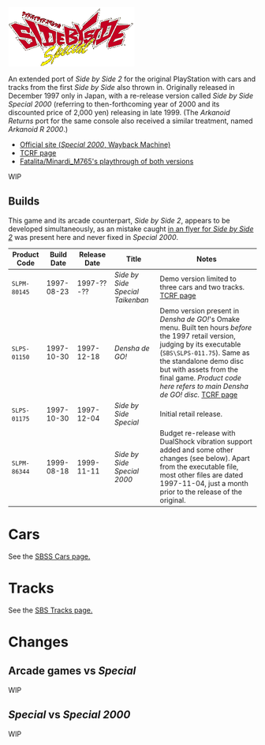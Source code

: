 ![Side by Side Special logo](/images/logos/sidebss.png)

An extended port of *Side by Side 2* for the original PlayStation with cars and tracks from the first *Side by Side* also thrown in. Originally released in December 1997 only in Japan, with a re-release version called *Side by Side Special 2000* (referring to then-forthcoming year of 2000 and its discounted price of 2,000 yen) releasing in late 1999. (The *Arkanoid Returns* port for the same console also received a similar treatment, named *Arkanoid R 2000*.)

- [Official site (*Special 2000*, Wayback Machine)](https://web.archive.org/web/20000127092507/http://www.taito.co.jp/d3/lineup_c/sbs2000.html)
- [TCRF page](https://tcrf.net/Side_by_Side_Special)
- [Fatalita/Minardi_M765's playthrough of both versions](https://www.youtube.com/playlist?list=PLVgzIufESq6S0ytaDzrzhwwrsxVGyWxVp)
  
WIP

## Builds

This game and its arcade counterpart, *Side by Side 2*, appears to be developed simultaneously, as an mistake caught [in an flyer for *Side by Side 2*](../../images/etc/sbs2_flyer.jpg) was present here and never fixed in *Special 2000*.

Product Code | Build Date | Release Date | Title | Notes
------ | ------ | ------ | ------ | ------
`SLPM-80145` | 1997-08-23 | 1997-??-?? | *Side by Side Special Taikenban* | Demo version limited to three cars and two tracks. [TCRF page](https://tcrf.net/Proto:Side_by_Side_Special#Taikenban_Disc)
`SLPS-01150` | 1997-10-30 | 1997-12-18 | *Densha de GO!* | Demo version present in *Densha de GO!*'s Omake menu. Built ten hours *before* the 1997 retail version, judging by its executable (`SBS\SLPS-011.75`). Same as the standalone demo disc but with assets from the final game. _Product code here refers to main *Densha de GO!* disc._ [TCRF page](https://tcrf.net/Proto:Side_by_Side_Special#Densha_de_GO.21_Demo)
`SLPS-01175` | 1997-10-30 | 1997-12-04 | *Side by Side Special* | Initial retail release.
`SLPM-86344` | 1999-08-18 | 1999-11-11 | *Side by Side Special 2000* | Budget re-release with DualShock vibration support added and some other changes (see below). Apart from the executable file, most other files are dated 1997-11-04, just a month prior to the release of the original.

# Cars

See the [SBSS Cars page.](../sidebs/sbss_car.md)

# Tracks

See the [SBS Tracks page.](../sidebs/tracks.md)

# Changes

## Arcade games vs *Special*

WIP

## *Special* vs *Special 2000*

WIP
